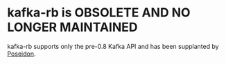 # kafka-rb is OBSOLETE AND NO LONGER MAINTAINED

kafka-rb supports only the pre-0.8 Kafka API and has been supplanted by [Poseidon](https://github.com/bpot/poseidon).
